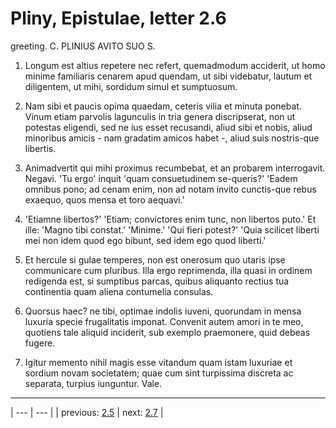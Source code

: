 # Pliny, Epistulae, letter 2.6

greeting. C. PLINIUS AVITO SUO S.



1. Longum est altius repetere nec refert, quemadmodum acciderit, ut homo minime familiaris cenarem apud quendam, ut sibi videbatur, lautum et diligentem, ut mihi, sordidum simul et sumptuosum.



2. Nam sibi et paucis opima quaedam, ceteris vilia et minuta ponebat. Vinum etiam parvolis lagunculis in tria genera discripserat, non ut potestas eligendi, sed ne ius esset recusandi, aliud sibi et nobis, aliud minoribus amicis - nam gradatim amicos habet -, aliud suis nostris-que libertis.



3. Animadvertit qui mihi proximus recumbebat, et an probarem interrogavit. Negavi. 'Tu ergo' inquit 'quam consuetudinem se-queris?' 'Eadem omnibus pono; ad cenam enim, non ad notam invito cunctis-que rebus exaequo, quos mensa et toro aequavi.'



4. 'Etiamne libertos?' 'Etiam; convictores enim tunc, non libertos puto.' Et ille: 'Magno tibi constat.' 'Minime.' 'Qui fieri potest?' 'Quia scilicet liberti mei non idem quod ego bibunt, sed idem ego quod liberti.'



5. Et hercule si gulae temperes, non est onerosum quo utaris ipse communicare cum pluribus. Illa ergo reprimenda, illa quasi in ordinem redigenda est, si sumptibus parcas, quibus aliquanto rectius tua continentia quam aliena contumelia consulas.



6. Quorsus haec? ne tibi, optimae indolis iuveni, quorundam in mensa luxuria specie frugalitatis imponat. Convenit autem amori in te meo, quotiens tale aliquid inciderit, sub exemplo praemonere, quid debeas fugere.



7. Igitur memento nihil magis esse vitandum quam istam luxuriae et sordium novam societatem; quae cum sint turpissima discreta ac separata, turpius iunguntur. Vale.



---

| --- | --- |
| previous: [2.5](../2.5/) | next: [2.7](../2.7/) |